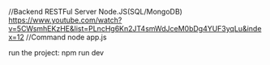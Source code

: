 //Backend RESTFul Server Node.JS(SQL/MongoDB)
https://www.youtube.com/watch?v=5CWsmhEKzHE&list=PLncHg6Kn2JT4smWdJceM0bDg4YUF3yqLu&index=12
//Command
node app.js

run the project: npm run dev
